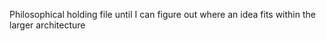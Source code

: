 Philosophical holding file until I can figure out where an idea fits within the larger architecture
